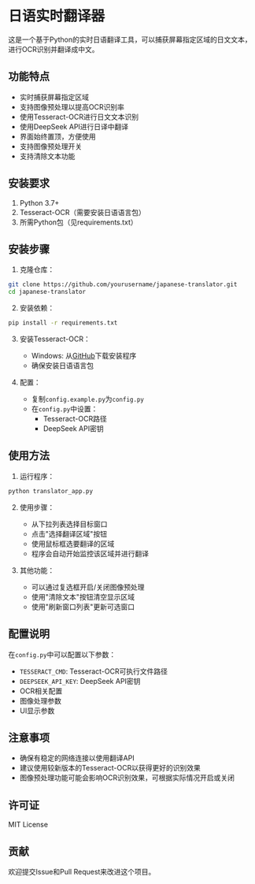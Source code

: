 # 日语实时翻译器

这是一个基于Python的实时日语翻译工具，可以捕获屏幕指定区域的日文文本，进行OCR识别并翻译成中文。

## 功能特点

- 实时捕获屏幕指定区域
- 支持图像预处理以提高OCR识别率
- 使用Tesseract-OCR进行日文文本识别
- 使用DeepSeek API进行日译中翻译
- 界面始终置顶，方便使用
- 支持图像预处理开关
- 支持清除文本功能

## 安装要求

1. Python 3.7+
2. Tesseract-OCR（需要安装日语语言包）
3. 所需Python包（见requirements.txt）

## 安装步骤

1. 克隆仓库：
```bash
git clone https://github.com/yourusername/japanese-translator.git
cd japanese-translator
```

2. 安装依赖：
```bash
pip install -r requirements.txt
```

3. 安装Tesseract-OCR：
   - Windows: 从[GitHub](https://github.com/UB-Mannheim/tesseract/wiki)下载安装程序
   - 确保安装日语语言包

4. 配置：
   - 复制`config.example.py`为`config.py`
   - 在`config.py`中设置：
     - Tesseract-OCR路径
     - DeepSeek API密钥

## 使用方法

1. 运行程序：
```bash
python translator_app.py
```

2. 使用步骤：
   - 从下拉列表选择目标窗口
   - 点击"选择翻译区域"按钮
   - 使用鼠标框选要翻译的区域
   - 程序会自动开始监控该区域并进行翻译

3. 其他功能：
   - 可以通过复选框开启/关闭图像预处理
   - 使用"清除文本"按钮清空显示区域
   - 使用"刷新窗口列表"更新可选窗口

## 配置说明

在`config.py`中可以配置以下参数：

- `TESSERACT_CMD`: Tesseract-OCR可执行文件路径
- `DEEPSEEK_API_KEY`: DeepSeek API密钥
- OCR相关配置
- 图像处理参数
- UI显示参数

## 注意事项

- 确保有稳定的网络连接以使用翻译API
- 建议使用较新版本的Tesseract-OCR以获得更好的识别效果
- 图像预处理功能可能会影响OCR识别效果，可根据实际情况开启或关闭

## 许可证

MIT License

## 贡献

欢迎提交Issue和Pull Request来改进这个项目。 